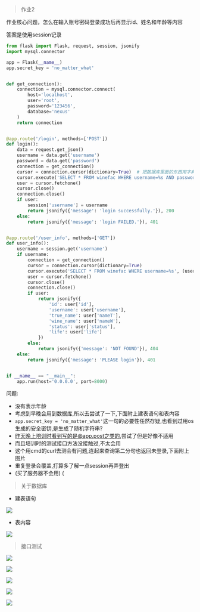 >   作业2

作业核心问题，怎么在输入账号密码登录成功后再显示id、姓名和年龄等内容

答案是使用session记录

```python
from flask import Flask, request, session, jsonify
import mysql.connector

app = Flask(__name__)
app.secret_key = 'no_matter_what'


def get_connection():
    connection = mysql.connector.connect(
        host='localhost',
        user='root',
        password='123456',
        database='nexus'
    )
    return connection


@app.route('/login', methods=['POST'])
def login():
    data = request.get_json()
    username = data.get('username')
    password = data.get('password')
    connection = get_connection()
    cursor = connection.cursor(dictionary=True)  # 把数据库里面的东西用字典表示
    cursor.execute('SELECT * FROM winefac WHERE username=%s AND password=%s', (username, password))
    user = cursor.fetchone()
    cursor.close()
    connection.close()
    if user:
        session['username'] = username
        return jsonify({'message': 'login successfully.'}), 200
    else:
        return jsonify({'message': 'login FAILED.'}), 401


@app.route('/user_info', methods=['GET'])
def user_info():
    username = session.get('username')
    if username:
        connection = get_connection()
        cursor = connection.cursor(dictionary=True)
        cursor.execute('SELECT * FROM winefac WHERE username=%s', (username,))
        user = cursor.fetchone()
        cursor.close()
        connection.close()
        if user:
            return jsonify({
                'id': user['id'],
                'username': user['username'],
                'true_name': user['nameT'],
                'wine_name': user['nameW'],
                'status': user['status'],
                'life': user['life']
            })
        else:
            return jsonify({'message': 'NOT FOUND'}), 404
    else:
        return jsonify({'message': 'PLEASE login'}), 401


if __name__ == "__main__":
    app.run(host='0.0.0.0', port=8000)
```

问题:

-   没有表示年龄
-   考虑到早晚会用到数据库,所以去尝试了一下,下面附上建表语句和表内容
-   `app.secret_key = 'no_matter_what'`这一句的必要性任然存疑,也看到过用os生成的安全密钥,是生成了随机字符串?
-   昨天晚上培训时看到写的是@app.post之类的,尝试了但是好像不适用
-   而且培训时的测试接口方法没接触过,不太会用
-   这个用cmd的curl去测会有问题,连起来查询第二分句也返回未登录,下面附上图片
-   重复登录会覆盖,打算多了解一点session再弄登出
-   (买了服务器不会用) (

>   关于数据库

-   建表语句

![](D:\QQ\建表语句.png)

-   表内容

![](D:\QQ\winefac.png)

>   接口测试

![](D:\QQ\binga登录.png)

![](D:\QQ\binga信息.png)

![](D:\QQ\Gin登录.png)

![](D:\QQ\Gin信息.png)

![](D:\QQ\作业2问题.png)
